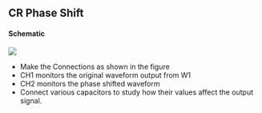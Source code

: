CR Phase Shift
---
	
#### Schematic

![](https://github.com/fossasia/pslab-experiments/blob/master/images/schematics/CR.svg)	
  
* Make the Connections as shown in the figure
* CH1 monitors the original waveform output from W1
* CH2 monitors the phase shifted waveform
* Connect various capacitors to study how their values affect the output signal.
	
